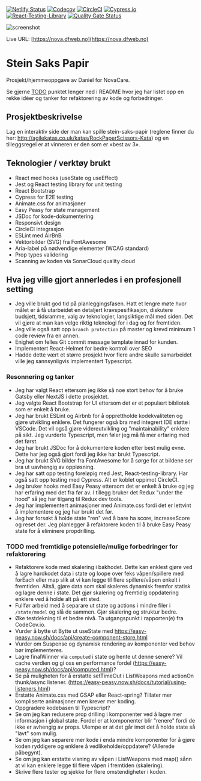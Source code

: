 [![Netlify Status](https://api.netlify.com/api/v1/badges/624893fd-0198-4b2b-af4c-62bf9c47b56b/deploy-status)](https://app.netlify.com/sites/hungry-shockley-392371/deploys)
[![Codecov](https://codecov.io/gh/w3bdesign/stein-saks-papir/branch/master/graph/badge.svg)](https://codecov.io/gh/w3bdesign/stein-saks-papir)
[![CircleCI](https://circleci.com/gh/w3bdesign/stein-saks-papir.svg?style=svg)](https://circleci.com/gh/w3bdesign/stein-saks-papir)
[![Cypress.io](https://img.shields.io/badge/tested%20with-Cypress-04C38E.svg)](https://www.cypress.io/)
[![React-Testing-Library](https://img.shields.io/badge/unit%20testing-React--Testing--Library-purple)](https://testing-library.com/)
[![Quality Gate Status](https://sonarcloud.io/api/project_badges/measure?project=w3bdesign_stein-saks-papir&metric=alert_status)](https://sonarcloud.io/dashboard?id=w3bdesign_stein-saks-papir)

<img src="https://github.com/w3bdesign/stein-saks-papir/blob/master/screenshot/screenshot.jpg" alt="screenshot">

Live URL: [https://nova.dfweb.no](https://nova.dfweb.no)

# Stein Saks Papir

Prosjekt/hjemmeoppgave av Daniel for NovaCare.

Se gjerne [TODO](#todo) punktet lenger ned i README hvor jeg har listet opp en rekke idèer og tanker for refaktorering av kode og forbedringer.

## Prosjektbeskrivelse

Lag en interaktiv side der man kan spille stein-saks-papir (reglene finner du her: http://agilekatas.co.uk/katas/RockPaperScissors-Kata) og en tilleggsregel er at vinneren er den som er «best av 3».

## Teknologier / verktøy brukt

- React med hooks (useState og useEffect)
- Jest og React testing library for unit testing
- React Bootstrap
- Cypress for E2E testing
- Animate.css for animasjoner
- Easy Peasy for state management
- JSDoc for kode-dokumentering
- Responsivt design
- CircleCI integrasjon
- ESLint med AirBnB
- Vektorbilder (SVG) fra FontAwesome
- Aria-label på nødvendige elementer (WCAG standard)
- Prop types validering
- Scanning av koden via SonarCloud quality cloud

## Hva jeg ville gjort annerledes i en profesjonell setting

- Jeg ville brukt god tid på planleggingsfasen. Hatt et lengre møte hvor målet er å få utarbeidet en detaljert kravspesifikasjon, diskutere budsjett, tidsramme, valg av teknologier, langsiktige mål med siden. Det vil gjøre at man kan velge riktig teknologi for i dag og for fremtiden.
- Jeg ville også satt opp `branch protection` på master og krevd minimum 1 code review fra en annen.
- Enighet om felles Git commit message template innad for kunden.
- Implementert React-Helmet for bedre kontroll over SEO
- Hadde dette vært et større prosjekt hvor flere andre skulle samarbeidet ville jeg sannsynligvis implementert Typescript.

### Resonnering og tanker

- Jeg har valgt React ettersom jeg ikke så noe stort behov for å bruke Gatsby eller NextJS i dette prosjektet.
- Jeg valgte React Bootstrap for UI ettersom det er et populært bibliotek som er enkelt å bruke.
- Jeg har brukt ESLint og Airbnb for å opprettholde kodekvaliteten og gjøre utvikling enklere. Det fungerer også bra med integrert IDE støtte i VSCode. Det vil også gjøre videreutvikling og "maintainability" enklere på sikt. Jeg vurderte Typescript, men føler jeg må få mer erfaring med det først.
- Jeg har brukt JSDoc for å dokumentere koden etter best mulig evne. Dette har jeg også gjort fordi jeg ikke har brukt Typescript.
- Jeg har brukt SVG bilder fra FontAwesome for å sørge for at bildene ser bra ut uavhengig av oppløsning.
- Jeg har satt opp testing foreløpig med Jest, React-testing-library. Har også satt opp testing med Cypress. Alt er koblet oppimot CircleCI.
- Jeg bruker hooks med Easy Peasy ettersom det er enkelt å bruke og jeg har erfaring med det fra før av. I tillegg bruker det Redux "under the hood" så jeg har tilgang til Redux dev tools.
- Jeg har implementert animasjoner med Animate.css fordi det er lettvint å implementere og jeg har brukt det før.
- Jeg har forsøkt å holde state "ren" ved å bare ha score, increaseScore og reset der. Jeg planlegger å refaktorere koden til å bruke Easy Peasy state for å eliminere propdrilling.

### <a id="todo">TODO med fremtidige potensielle/mulige forbedringer for refaktorering</a>

- Refaktorere kode med skalering i bakhodet. Dette kan enklest gjøre ved å lagre hardkodet data i state og loope over feks våpen/spillere med forEach eller map slik at vi kan legge til flere spillere/våpen enkelt i fremtiden. Altså, gjøre data som skal skaleres dynamisk fremfor statisk og lagre denne i state. Det gjør skalering og fremtidig oppdatering enklere ved å holde alt på ett sted.
- Fullfør arbeid med å separare ut state og actions i mindre filer i `/state/model` og slå de sammen. Gjør skalering og struktur bedre.
- Øke testdekning til et bedre nivå. Ta utgangspunkt i rapporten(e) fra CodeCov.io.
- Vurder å bytte ut Bytte ut useState med https://easy-peasy.now.sh/docs/api/create-component-store.html
- Vurder om Suspense og dynamisk rendering av komponenter ved behov bør implementeres.
- Lagre finalWinner via `computed` i state og hente ut denne senere? Vil cache verdien og gi oss en performance fordel (https://easy-peasy.now.sh/docs/api/computed.html)?
- Se på muligheten for å erstatte setTimeOut i ListWeapons med actionOn thunk/async listener. (https://easy-peasy.now.sh/docs/tutorial/using-listeners.html)
- Erstatte Animate.css med GSAP eller React-spring? Tillater mer kompliserte animasjoner men krever mer koding.
- Oppgradere kodebasen til Typescript?
- Se om jeg kan redusere prop drilling i komponenter ved å lagre mer informasjon i global state. Fordel er at komponenter blir "renere" fordi de ikke er avhengig av props. Ulempe er at det går imot det å holde state så "lavt" som mulig.
- Se om jeg kan separere mer kode i enda mindre komponenter for å gjøre koden ryddigere og enklere å vedlikeholde/oppdatere? (Allerede påbegynt).
- Se om jeg kan erstatte visning av våpen i ListWeapons med map() sånn at vi kan enklere legge til flere våpen i fremtiden (skalering).
- Skrive flere tester og sjekke for flere omstendigheter i koden.
